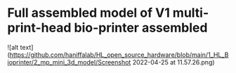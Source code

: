 # Full assembled model of V1 multi-print-head bio-printer assembled
![alt text](https://github.com/haniffalab/HL_open_source_hardware/blob/main/1_HL_Bioprinter/2_mp_mini_3d_model/Screenshot 2022-04-25 at 11.57.26.png)
